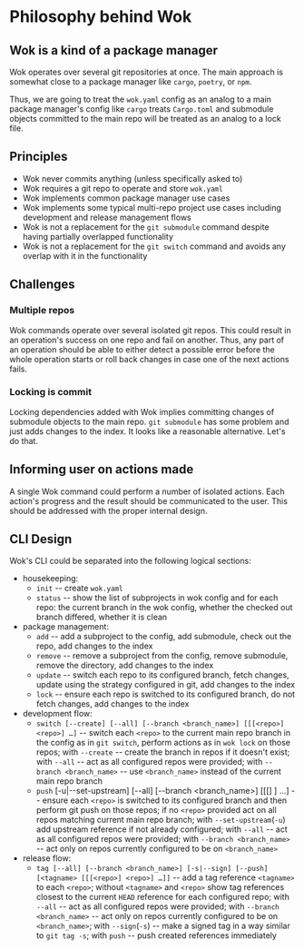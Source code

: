 # Philosophy behind Wok

## Wok is a kind of a package manager

Wok operates over several git repositories at once. The main approach is somewhat close to a package manager like `cargo`, `poetry`, or `npm`.

Thus, we are going to treat the `wok.yaml` config as an analog to a main package manager's config like `cargo` treats `Cargo.toml` and submodule objects committed to the main repo will be treated as an analog to a lock file.

## Principles

* Wok never commits anything (unless specifically asked to)
* Wok requires a git repo to operate and store `wok.yaml`
* Wok implements common package manager use cases
* Wok implements some typical multi-repo project use cases including development and release management flows
* Wok is not a replacement for the `git submodule` command despite having partially overlapped functionality
* Wok is not a replacement for the `git switch` command and avoids any overlap with it in the functionality

## Challenges

### Multiple repos

Wok commands operate over several isolated git repos. This could result in an operation's success on one repo and fail on another. Thus, any part of an operation should be able to either detect a possible error before the whole operation starts or roll back changes in case one of the next actions fails.

### Locking is commit

Locking dependencies added with Wok implies committing changes of submodule objects to the main repo. `git submodule` has some problem and just adds changes to the index. It looks like a reasonable alternative. Let's do that.

## Informing user on actions made

A single Wok command could perform a number of isolated actions. Each action's progress and the result should be communicated to the user. This should be addressed with the proper internal design.

## CLI Design

Wok's CLI could be separated into the following logical sections:
* housekeeping:
  - `init` -- create `wok.yaml`
  - `status` -- show the list of subprojects in wok config and for each repo: the current branch in the wok config, whether the checked out branch differed, whether it is clean
* package management:
  - `add` -- add a subproject to the config, add submodule, check out the repo, add changes to the index
  - `remove` -- remove a subproject from the config, remove submodule, remove the directory, add changes to the index
  - `update` -- switch each repo to its configured branch, fetch changes, update using the strategy configured in git, add changes to the index
  - `lock` -- ensure each repo is switched to its configured branch, do not fetch changes, add changes to the index
* development flow:
  - `switch [--create] [--all] [--branch <branch_name>] [[[<repo>] <repo>] …]` -- switch each `<repo>` to the current main repo branch in the config as in `git switch`, perform actions as in `wok lock` on those repos; with `--create` -- create the branch in repos if it doesn't exist; with `--all` -- act as all configured repos were provided; with `--branch <branch_name>` -- use `<branch_name>` instead of the current main repo branch
  - `push` [-u|--set-upstream] [--all] [--branch <branch_name>] [[[<repo>] <repo>] …] -- ensure  each `<repo>` is switched to its configured branch and then perform git push on those repos; if no `<repo>` provided act on all repos matching current main repo branch; with `--set-upstream`(`-u`) add upstream reference if not already configured; with `--all` -- act as all configured repos were provided; with `--branch <branch_name>` -- act only on repos currently configured to be on `<branch_name>`
* release flow:
  - `tag [--all] [--branch <branch_name>] [-s|--sign] [--push] [<tagname> [[[<repo>] <repo>] …]]` -- add a tag reference `<tagname>` to each `<repo>`; without `<tagname>` and `<repo>` show tag references closest to the current `HEAD` reference for each configured repo; with `--all` -- act as all configured repos were provided; with `--branch <branch_name>` -- act only on repos currently configured to be on `<branch_name>`; with `--sign`(`-s`) -- make a signed tag in a way similar to `git tag -s`; with `push` -- push created references immediately
